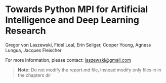 # Towards Python MPI for Artificial Intelligence and Deep Learning Research 

Gregor von Laszewski, Fidel Leal, Erin Seliger, Cooper Young, Agness Lungua, Jacques Fleischer

For more information, please contact: <laszewski@gmail.com>

> **Note:** Do not modify the report.md file, instead modify only files in in the chapters dir
